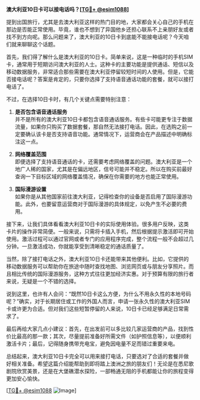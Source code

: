 **澳大利亚10日卡可以接电话吗？[[TG💪+ @esim1088](https://t.me/s/esim1088)]**

提到出国旅行，尤其是去澳大利亚这样的热门目的地，大家都会关心自己的手机在那边是否能正常使用。毕竟，谁也不想到了异国他乡还担心联系不上亲朋好友或者找不到方向呢。那么问题来了，澳大利亚的10日卡到底能不能接电话呢？今天咱们就来聊聊这个话题。

首先，我们得了解什么是澳大利亚的10日卡。简单来说，这是一种临时的手机SIM卡，通常用于短期访问澳大利亚的人士。这种卡的主要功能是提供通话、短信以及移动数据服务，非常适合那些需要在澳大利亚停留较短时间的人使用。但是，它能否接电话呢？答案是肯定的，只要你选择了支持语音通话功能的套餐，就可以接打电话了。

不过，在选择10日卡时，有几个关键点需要特别注意：

1. **是否包含语音通话服务**  
   并不是所有的澳大利亚10日卡都包含语音通话服务。有些卡可能更专注于数据流量，如果你只购买了数据套餐，那自然无法接打电话。因此，在选购之前一定要确认该卡是否支持语音功能。通常情况下，运营商会在产品描述中明确标注这一点。

2. **网络覆盖范围**  
   即便选择了支持语音通话的卡，还需要考虑网络覆盖的问题。澳大利亚是一个地广人稀的国家，尤其是在偏远地区，信号可能并不稳定。所以在购买前最好查询一下目标区域的网络覆盖情况，确保在你需要的地方也能正常使用。

3. **国际漫游设置**  
   如果你是从其他国家前往澳大利亚，记得检查你的设备是否启用了国际漫游功能。此外，也要留意运营商对于国际漫游的具体规定，以免产生不必要的费用。

接下来，让我们具体看看澳大利亚10日卡的实际使用体验。很多用户反映，这类卡片的操作非常简便。一般来说，只需将卡插入手机，然后根据提示激活即可开始使用。激活过程可以通过官网或者专门的应用程序完成，整个流程一般不会超过几分钟。一旦激活成功，你就能享受到清晰稳定的通话质量了。

当然，除了接打电话之外，澳大利亚10日卡还能带来其他便利。比如，它提供的移动数据服务可以帮助你在旅途中随时查找地图、浏览网页或与朋友分享照片。而且相比传统的国际漫游服务，这种方式往往更加经济实惠。对于预算有限的旅行者来说，无疑是一个不错的选择。

说到这里，也许有人会问：“既然10日卡这么方便，为什么不用永久性的本地号码呢？”确实，对于长期居住或工作的外国人而言，申请一张永久性的澳大利亚SIM卡或许更为合适。但对我们这些短暂停留的人来说，10日卡已经足够满足日常需求了。

最后再给大家几点小建议：首先，在出发前可以多比较几家运营商的产品，找到性价比最高的那一款；其次，尽量提前准备好所需文件（如护照信息等），以便顺利激活卡片；最后，记得随身携带充电宝，避免因电量不足而错过重要来电。

总结起来，澳大利亚10日卡完全可以用来接打电话，只要选对了合适的套餐并做好相关准备。希望这篇介绍能帮助到即将踏上澳洲之旅的朋友们！无论是在悉尼歌剧院欣赏美景，还是在大堡礁潜水探险，一部畅通无阻的手机都能让你的旅程变得更加安心愉快。

[[TG💪+ @esim1088](https://t.me/s/esim1088) ![Image](https://i.postimg.cc/4NQfJmqS/Snipaste-2025-05-13-00-14-12.png)]